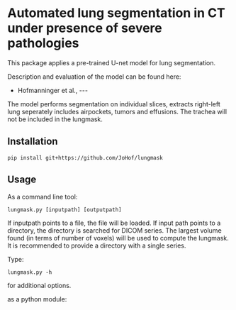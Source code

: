 Automated lung segmentation in CT under presence of severe pathologies
================================================================================

This package applies a pre-trained U-net model for lung segmentation. 

Description and evaluation of the model can be found here:
* Hofmanninger et al., ---

The model performs segmentation on individual slices, extracts right-left lung seperately includes airpockets, tumors and effusions. The trachea will not be included in the lungmask.

Installation
------------
```
pip install git+https://github.com/JoHof/lungmask
```

Usage
-----
As a command line tool:
```
lungmask.py [inputpath] [outputpath]
```
If inputpath points to a file, the file will be loaded. If input path points to a directory, the directory is searched for DICOM series. The largest volume found (in terms of number of voxels) will be used to compute the lungmask. It is recommended to provide a directory with a single series.

Type:
```
lungmask.py -h
```
for additional options.

as a python module:

 
